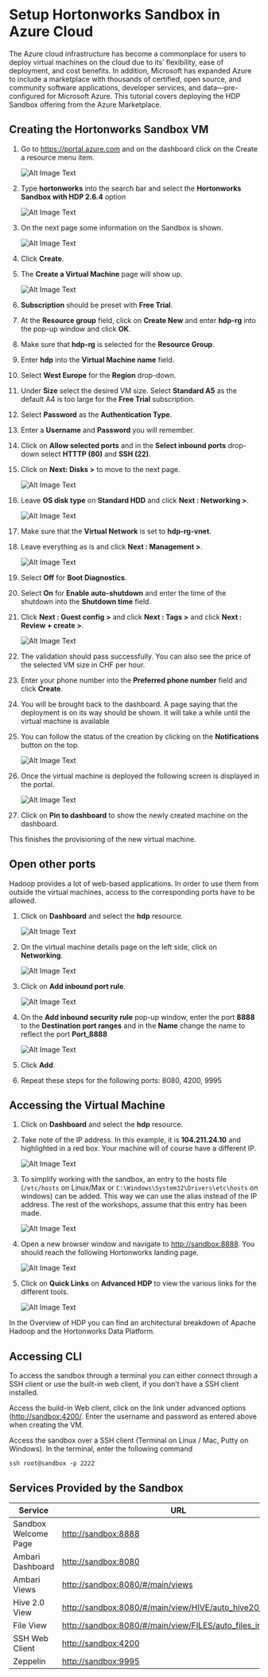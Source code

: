 # Setup Hortonworks Sandbox in Azure Cloud

The Azure cloud infrastructure has become a commonplace for users to deploy virtual machines on the cloud due to its’ flexibility, ease of deployment, and cost benefits. In addition, Microsoft has expanded Azure to include a marketplace with thousands of certified, open source, and community software applications, developer services, and data—pre-configured for Microsoft Azure. This tutorial covers deploying the HDP Sandbox 
offering from the Azure Marketplace.

## Creating the Hortonworks Sandbox VM
1.	Go to https://portal.azure.com and on the dashboard click on the Create a resource menu item.  

	![Alt Image Text](./images/new-resource.png "New From Marketplace")

2.	Type **hortonworks** into the search bar and select the **Hortonworks Sandbox with HDP 2.6.4** option

	![Alt Image Text](./images/new-from-market-place.png "New From Marketplace")

3.	On the next page some information on the Sandbox is shown. 

	![Alt Image Text](./images/click-on-create.png "New From Marketplace")

4. Click **Create**.
5. The **Create a Virtual Machine** page will show up.

	![Alt Image Text](./images/create-virtual-machine-basic-1.png "New From Marketplace")

6. **Subscription** should be preset with **Free Trial**.  
7. At the **Resource group** field, click on **Create New** and enter **hdp-rg** into the pop-up window and click **OK**.
8. Make sure that **hdp-rg** is selected for the **Resource Group**.
8. Enter **hdp** into the **Virtual Machine name** field. 
9. Select **West Europe** for the **Region** drop-down.
10. Under **Size** select the desired VM size. Select **Standard A5** as the default A4 is too large for the **Free Trial** subscription.
11. Select **Password** as the **Authentication Type**.
12. Enter a **Username** and **Password** you will remember. 
14. Click on **Allow selected ports** and in the **Select inbound ports** drop-down select **HTTTP (80)** and **SSH (22)**. 
15. Click on **Next: Disks >** to move to the next page.

	![Alt Image Text](./images/create-virtual-machine-disk-1.png "New From Marketplace")

14. Leave **OS disk type** on **Standard HDD** and click **Next : Networking >**.

	![Alt Image Text](./images/create-virtual-machine-networking-1.png "New From Marketplace")

15. Make sure that the **Virtual Network** is set to **hdp-rg-vnet**.	
15. Leave everything as is and click **Next : Management >**.

	![Alt Image Text](./images/create-virtual-machine-management-1.png "New From Marketplace")

16. Select **Off** for **Boot Diagnostics**.
17. Select **On** for **Enable auto-shutdown** and enter the time of the shutdown into the **Shutdown time** field.
18. Click **Next : Guest config >** and click **Next : Tags >** and click **Next : Review + create >**.

	![Alt Image Text](./images/create-virtual-machine-create-1.png "New From Marketplace")

19. The validation should pass successfully. You can also see the price of the selected VM size in CHF per hour. 
20. Enter your phone number into the **Preferred phone number** field and click **Create**. 

21. You will be brought back to the dashboard. A page saying that the deployment is on its way should be shown. It will take a while until the virtual machine is available 

22. You can follow the status of the creation by clicking on the **Notifications** button on the top. 

	![Alt Image Text](./images/azure-console-notifications.png "New From Marketplace")

23. Once the virtual machine is deployed the following screen is displayed in the portal.

	![Alt Image Text](./images/your-deployment-is-complete.png "New From Marketplace")

24. Click on **Pin to dashboard** to show the newly created machine on the dashboard.

This finishes the provisioning of the new virtual machine. 

## Open other ports

Hadoop provides a lot of web-based applications. In order to use them from outside the virtual machines, access to the corresponding ports have to be allowed. 

1. Click on **Dashboard** and select the **hdp** resource. 

	![Alt Image Text](./images/azure-console-dashboard.png "New From Marketplace")

2. On the virtual machine details page on the left side, click on **Networking**. 

	![Alt Image Text](./images/azure-console-networking-1.png "New From Marketplace")

2. Click on **Add inbound port rule**.

	![Alt Image Text](./images/azure-console-networking-port.png "New From Marketplace")
	
3. On the **Add inbound security rule** pop-up window, enter the port **8888** to the **Destination port ranges** and in the **Name** change the name to reflect the port **Port_8888**

	![Alt Image Text](./images/add-inbound-port-rule.png "New From Marketplace")
	
4. Click **Add**.

5. Repeat these steps for the following ports: 8080, 4200, 9995

## Accessing the Virtual Machine

1. Click on **Dashboard** and select the **hdp** resource. 

2.	Take note of the IP address. In this example, it is **104.211.24.10** and highlighted in a red box. Your machine will of course have a different IP. 

	![Alt Image Text](./images/hdp-ip-address.png "New From Marketplace")

3.	To simplify working with the sandbox, an entry to the hosts file (`/etc/hosts` on Linux/Max or `C:\Windows\System32\Drivers\etc\hosts` on windows) can be added. This way we can use the alias instead of the IP address. The rest of the workshops, assume that this entry has been made.

	![Alt Image Text](./images/hosts-file.png "New From Marketplace")

3. Open a new browser window and navigate to <http://sandbox:8888>. You should reach the following Hortonworks landing page.

	![Alt Image Text](./images/hdp-landing-page.png "New From Marketplace")

18.	Click on **Quick Links** on **Advanced HDP** to view the various links for the different tools.

	![Alt Image Text](./images/advanced-quick-links.png "New From Marketplace")


In the Overview of HDP you can find an architectural breakdown of Apache Hadoop and the Hortonworks Data Platform.

## Accessing CLI

To access the sandbox through a terminal you can either connect through a SSH client or use the built-in web client, if you don’t have a SSH client installed.

Access the build-in Web client, click on the link under advanced options (<http://sandbox:4200/>. Enter the username and password as entered above when creating the VM. 

Access the sandbox over a SSH client (Terminal on Linux / Mac, Putty on Windows). In the terminal, enter the following command

```
ssh root@sandbox -p 2222
```


## Services Provided by the Sandbox

Service  | URL
------------- | -------------
Sandbox Welcome Page | <http://sandbox:8888>
Ambari Dashboard	 | <http://sandbox:8080>
Ambari Views | <http://sandbox:8080/#/main/views>
Hive 2.0 View | <http://sandbox:8080/#/main/view/HIVE/auto_hive20_instance>
File View | <http://sandbox:8080/#/main/view/FILES/auto_files_instance>
SSH Web Client | <http://sandbox:4200>
Zeppelin| <http://sandbox:9995>
